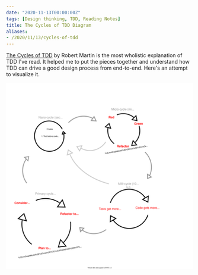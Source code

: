 ```yaml
---
date: "2020-11-13T00:00:00Z"
tags: [Design thinking, TDD, Reading Notes]
title: The Cycles of TDD Diagram
aliases:
- /2020/11/13/cycles-of-tdd
---
```


[The Cycles of TDD](https://blog.cleancoder.com/uncle-bob/2014/12/17/TheCyclesOfTDD.html) by Robert Martin is the most wholistic explanation of TDD I've read. It helped me to put the pieces together and understand how TDD can drive a good design process from end-to-end. Here's an attempt to visualize it.
<!--more-->

![Cycles of TDD diagram](../../../static/post-media/Cycles-Of-TDD/tdd-cycles.drawio.svg) 

<!-- Should address not only time scale but code scale (line by line, expectation, operation, service) -->